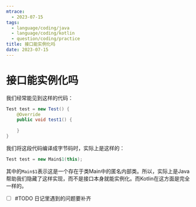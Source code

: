 ```yaml
---
mtrace:
  - 2023-07-15
tags:
  - language/coding/java
  - language/coding/kotlin
  - question/coding/practice
title: 接口能实例化吗
date: 2023-07-15
---
```

# 接口能实例化吗

我们经常能见到这样的代码：

```java
Test test = new Test() {  
	@Override  
	public void test1() {  
	  
	}  
}
```

我们将这段代码编译成字节码时，实际上是这样的：

```java
Test test = new Main$1(this);
```

其中的`Main$1`表示这是一个存在于类Main中的匿名内部类。所以，实际上是Java帮助我们隐藏了这样实现，而不是接口本身就能实例化。而Kotlin在这方面是完全一样的。

- [ ] #TODO 日记里遇到的问题要补齐